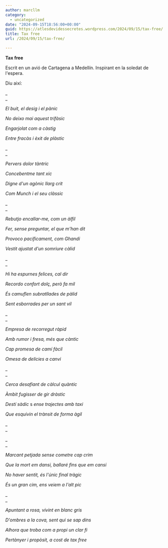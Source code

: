 ```yaml
---
author: marcllm
category:
  - uncategorized
date: "2024-09-15T18:56:00+00:00"
guid: https://atlesdevidessecretes.wordpress.com/2024/09/15/tax-free/
title: Tax free
url: /2024/09/15/tax-free/

---
```

**Tax free**

Escrit en un avió de Cartagena a Medellín. Inspirant en la soledat de l'espera.

Diu així:

_  
_

 _El buit, el desig i el pànic_

_No deixo mai aquest trifàsic_

_Engarjolat com a càstig_

_Entre fracàs i èxit de plàstic_

_  
_

_Pervers dolor tàntric_

_Concebentme tant xic_

_Digne d'un agònic llarg crit_

_Com Munch i el seu clàssic_

_  
_

_Rebutjo encallar-me, com un àlfil_

_Fer, sense preguntar, el que m'han dit_

_Provoco pacíficament, com Ghandi_

_Vestit ajustat d'un somriure càlid_

_  
_

_Hi ha espurnes felices, cal dir_

_Recordo confort dolç, però fa mil_

_És camuflen subratllades de pàlid_

_Sent esborrades per un sant vil_

_  
_

_Empresa de recorregut ràpid_

_Amb rumor i fresa, més que càntic_

_Cap promesa de camí fàcil_

_Omesa de delícies a canvi_

_  
_

_Cerca desafiant de càlcul quàntic_

_Àmbit fugisser de gir dràstic_

_Destí sàdic_ s _ense trajectes amb taxi_

_Que esquivin el_ _trànsit de forma àgil_

_  
_

_  
_

_Marcant petjada sense cometre cap crim_

_Que la mort em dansi, ballaré fins que em cansi_

_No haver sentit, és l'únic final tràgic_

_És un gran cim, ens veiem a l'alt pic_

_  
_

_Apuntant a rosa, vivint en blanc gris_

_D'ombres a la cova, sent qui se sap dins_

_Alhora que troba com a propi un clar fi_

_Pertànyer i propòsit, a cost de tax free_


